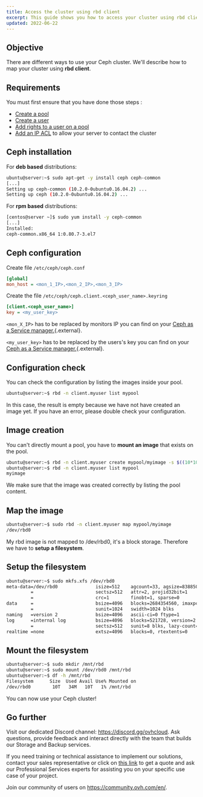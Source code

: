```yaml
---
title: Access the cluster using rbd client
excerpt: This guide shows you how to access your cluster using rbd client.
updated: 2022-06-22
---
```



## Objective

There are different ways to use your Ceph cluster. We'll describe how to map your cluster using **rbd client**.

## Requirements

You must first ensure that you have done those steps :

- [Create a pool](/pages/storage_and_backup/block_storage/cloud_disk_array/ceph_create_a_pool)
- [Create a user](/pages/storage_and_backup/block_storage/cloud_disk_array/ceph_create_a_user)
- [Add rights to a user on a pool](/pages/storage_and_backup/block_storage/cloud_disk_array/ceph_change_user_rights)
- [Add an IP ACL](/pages/storage_and_backup/block_storage/cloud_disk_array/ceph_create_an_ip_acl) to allow your server to contact the cluster


## Ceph installation
For **deb based** distributions:


```bash
ubuntu@server:~$ sudo apt-get -y install ceph ceph-common
[...]
Setting up ceph-common (10.2.0-0ubuntu0.16.04.2) ...
Setting up ceph (10.2.0-0ubuntu0.16.04.2) ...
```

For **rpm based** distributions:


```bash
[centos@server ~]$ sudo yum install -y ceph-common
[...]
Installed:
ceph-common.x86_64 1:0.80.7-3.el7
```


## Ceph configuration
Create file `/etc/ceph/ceph.conf`


```ini
[global]
mon_host = <mon_1_IP>,<mon_2_IP>,<mon_3_IP>
```

Create the file `/etc/ceph/ceph.client.<ceph_user_name>.keyring`


```ini
[client.<ceph_user_name>]
key = <my_user_key>
```

`<mon_X_IP>` has to be replaced by monitors IP you can find on your [Ceph as a Service manager.](https://ca.ovh.com/manager/){.external}.

`<my_user_key>` has to be replaced by the users's key you can find on your [Ceph as a Service manager.](https://ca.ovh.com/manager/){.external}.


## Configuration check
You can check the configuration by listing the images inside your pool.


```bash
ubuntu@server:~$ rbd -n client.myuser list mypool
```

In this case, the result is empty because we have not have created an image yet. If you have an error, please double check your configuration.


## Image creation
You can't directly mount a pool, you have to **mount an image** that exists on the pool.


```bash
ubuntu@server:~$ rbd -n client.myuser create mypool/myimage -s $((10*1024*1024)) --image-format 2 --image-feature layering
ubuntu@server:~$ rbd -n client.myuser list mypool
myimage
```

We make sure that the image was created correctly by listing the pool content.


## Map the image

```bash
ubuntu@server:~$ sudo rbd -n client.myuser map mypool/myimage
/dev/rbd0
```

My rbd image is not mapped to /dev/rbd0, it's a block storage. Therefore we have to **setup a filesystem**.


## Setup the filesystem

```bash
ubuntu@server:~$ sudo mkfs.xfs /dev/rbd0
meta-data=/dev/rbd0              isize=512    agcount=33, agsize=83885056 blks
         =                       sectsz=512   attr=2, projid32bit=1
         =                       crc=1        finobt=1, sparse=0
data     =                       bsize=4096   blocks=2684354560, imaxpct=5
         =                       sunit=1024   swidth=1024 blks
naming   =version 2              bsize=4096   ascii-ci=0 ftype=1
log      =internal log           bsize=4096   blocks=521728, version=2
         =                       sectsz=512   sunit=8 blks, lazy-count=1
realtime =none                   extsz=4096   blocks=0, rtextents=0
```


## Mount the filesystem

```bash
ubuntu@server:~$ sudo mkdir /mnt/rbd
ubuntu@server:~$ sudo mount /dev/rbd0 /mnt/rbd
ubuntu@server:~$ df -h /mnt/rbd
Filesystem      Size  Used Avail Use% Mounted on
/dev/rbd0        10T   34M   10T   1% /mnt/rbd
```

You can now use your Ceph cluster!

## Go further

Visit our dedicated Discord channel: <https://discord.gg/ovhcloud>. Ask questions, provide feedback and interact directly with the team that builds our Storage and Backup services.

If you need training or technical assistance to implement our solutions, contact your sales representative or click on [this link](https://www.ovhcloud.com/en/professional-services/) to get a quote and ask our Professional Services experts for assisting you on your specific use case of your project.


Join our community of users on <https://community.ovh.com/en/>.
